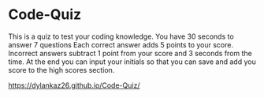 # Code-Quiz

This is a quiz to test your coding knowledge. You have 30 seconds to answer 7 questions Each correct answer adds 5 points to your score. Incorrect answers subtract 1 point from your score and 3 seconds from the time. At the end you can input your initials so that you can save and add you score to the high scores section.

https://dylankaz26.github.io/Code-Quiz/